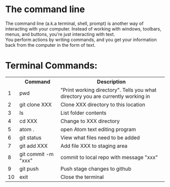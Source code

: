 <!doctype html>
<html lang="en">
<body>
<h1>The command line</h1>
The command line (a.k.a terminal, shell, prompt) is another way of interacting with your computer. Instead of working with windows, toolbars, menus, and buttons, you're just interacting with text.
<br>
You perform actions by writing commands, and you get your information back from the computer in the form of text.</p>

<h1> Terminal Commands: </h1>

<table>
  <tr>
    <th> </th>
    <th>Command</th>
    <th>Description</th>
  </tr>
  <tr>
    <td>1</td>
    <td>pwd</td>
    <td>"Print working directory". Tells you what directory you are currently working in </td>
  </tr>
  <tr>
    <td>2</td>
    <td>git clone XXX</td>
    <td>Clone XXX directory to this location </td>
  </tr>
  <tr>
    <td>3</td>
    <td>ls</td>
    <td>List folder contents</td>
  </tr>
  <tr>
    <td>4</td>
    <td>cd XXX</td>
    <td>Change to XXX directory</td>
  </tr>
  <tr>
    <td>5</td>
    <td>atom . </td>
    <td>open Atom text editing program </td>
  </tr>
  <tr>
    <td>6</td>
    <td>git status</td>
    <td>View what files need to be added</td>
  </tr>
  <tr>
    <td>7</td>
    <td>git add XXX</td>
    <td>Add file XXX to staging area</td>
  </tr>
  <tr>
    <td>8</td>
    <td>git commit -m "xxx"</td>
    <td>commit to local repo with message "xxx"</td>
  </tr>
  <tr>
    <td>9</td>
    <td>git push</td>
    <td>Push stage changes to github </td>
  </tr>
  <tr>
    <td>10</td>
    <td>exit</td>
    <td>Close the terminal</td>
  </tr>
 </table>
</body>
</html>
